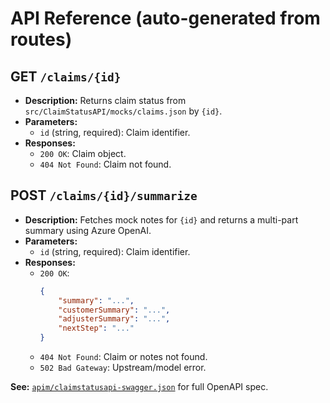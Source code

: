 # API Reference (auto-generated from routes)

## GET `/claims/{id}`
- **Description:** Returns claim status from `src/ClaimStatusAPI/mocks/claims.json` by `{id}`.
- **Parameters:**
	- `id` (string, required): Claim identifier.
- **Responses:**
	- `200 OK`: Claim object.
	- `404 Not Found`: Claim not found.

## POST `/claims/{id}/summarize`
- **Description:** Fetches mock notes for `{id}` and returns a multi-part summary using Azure OpenAI.
- **Parameters:**
	- `id` (string, required): Claim identifier.
- **Responses:**
	- `200 OK`:
		```json
		{
			"summary": "...",
			"customerSummary": "...",
			"adjusterSummary": "...",
			"nextStep": "..."
		}
		```
	- `404 Not Found`: Claim or notes not found.
	- `502 Bad Gateway`: Upstream/model error.

**See:** [`apim/claimstatusapi-swagger.json`](../apim/claimstatusapi-swagger.json) for full OpenAPI spec.